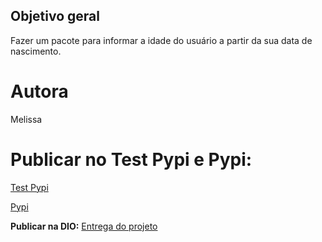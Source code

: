 ## Objetivo geral

  Fazer um pacote para informar a idade do usuário a partir da sua data de nascimento.

# Autora

Melissa

# Publicar no Test Pypi e Pypi:

[Test Pypi](https://test.pypi.org/manage/account/two-factor/?next=%2Fmanage%2Fprojects%2F)

[Pypi](https://pypi.org/manage/account/two-factor/?next=%2Fmanage%2Fprojects%2F)

**Publicar na DIO:** [Entrega do projeto](https://web.dio.me/lab/descomplicando-a-criacao-de-pacotes-de-processamento-de-imagens-em-python/learning/aa58efe8-33dc-49fa-869f-bcdcd5eb1474)